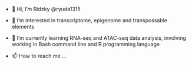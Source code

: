 - 👋 Hi, I’m Ridzky @ryuda1315
- 👀 I’m interested in transcriptome, epigenome and transpossable elements
- 🌱 I’m currently learning RNA-seq and ATAC-seq data analysis, involving working in Bash command line and R programming language

- 📫 How to reach me ...

<!---
ryuda1315/ryuda1315 is a ✨ special ✨ repository because its `README.md` (this file) appears on your GitHub profile.
You can click the Preview link to take a look at your changes.
--->
